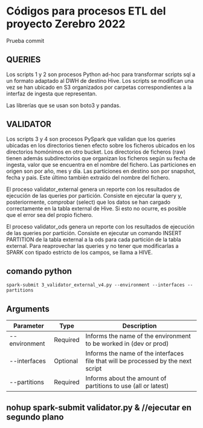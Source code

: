 # Códigos para procesos ETL del proyecto Zerebro 2022
Prueba commit
## QUERIES 

Los scripts 1 y 2 son procesos Python ad-hoc para transformar scripts sql
a un formato adaptado al DWH de destino Hive. Los scripts se modifican una vez se
han ubicado en S3 organizados por carpetas correspondientes a la 
interfaz de ingesta que representan.

Las librerías que se usan son boto3 y pandas.


## VALIDATOR 

Los scripts 3 y 4 son procesos PySpark que validan que los queries ubicadas en los directorios tienen efecto
sobre los ficheros ubicados en los directorios homónimos en otro bucket.
Los directorios de ficheros (raw) tienen además subdirectorios que organizan los ficheros
según su fecha de ingesta, valor que se encuentra en el nombre del fichero. Las 
particiones en origen son por año, mes y día. Las particiones en destino son por 
snapshot, fecha y pais. Este último también extraido del nombre del fichero.

El proceso validator_external genera un reporte con los resultados de ejecución 
de las queries por partición. Consiste en ejecutar la query y, posteriormente, 
comprobar (select) que los datos se han cargado correctamente en la tabla external de Hive.
Si esto no ocurre, es posible que el error sea del propio fichero.

El proceso validator_ods genera un reporte con los resultados de ejecución 
de las queries por partición. Consiste en ejecutar un comando INSERT PARTITION de la tabla
external a la ods para cada partición de la tabla external. 
Para reaprovechar las queries y no tener que modificarlas a SPARK con tipado estricto 
de los campos, se llama a HIVE. 

## comando python 
```
spark-submit 3_validator_external_v4.py --environment --interfaces --partitions
```
## Arguments

|   Parameter   |   Type   | Description |
| ------------- | -------- | ----------- |
| --environment | Required | Informs the name of the environment to be worked in (dev or prod) | 
| --interfaces  | Optional | Informs the name of the interfaces file that will be processed by the next script |
| --partitions  | Required | Informs about the amount of partitions to use (all or latest) |

## nohup spark-submit validator.py <interfase> & //ejecutar en segundo plano